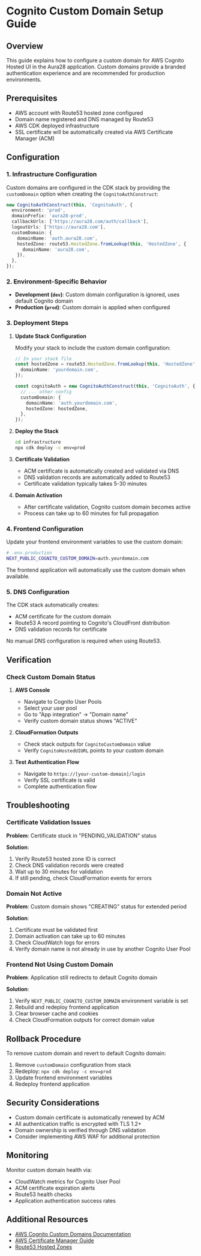 # Cognito Custom Domain Setup Guide

## Overview

This guide explains how to configure a custom domain for AWS Cognito Hosted UI in the Aura28 application. Custom domains provide a branded authentication experience and are recommended for production environments.

## Prerequisites

- AWS account with Route53 hosted zone configured
- Domain name registered and DNS managed by Route53
- AWS CDK deployed infrastructure
- SSL certificate will be automatically created via AWS Certificate Manager (ACM)

## Configuration

### 1. Infrastructure Configuration

Custom domains are configured in the CDK stack by providing the `customDomain` option when creating the `CognitoAuthConstruct`:

```typescript
new CognitoAuthConstruct(this, 'CognitoAuth', {
  environment: 'prod',
  domainPrefix: 'aura28-prod',
  callbackUrls: ['https://aura28.com/auth/callback'],
  logoutUrls: ['https://aura28.com'],
  customDomain: {
    domainName: 'auth.aura28.com',
    hostedZone: route53.HostedZone.fromLookup(this, 'HostedZone', {
      domainName: 'aura28.com',
    }),
  },
});
```

### 2. Environment-Specific Behavior

- **Development (`dev`)**: Custom domain configuration is ignored, uses default Cognito domain
- **Production (`prod`)**: Custom domain is applied when configured

### 3. Deployment Steps

1. **Update Stack Configuration**

   Modify your stack to include the custom domain configuration:

   ```typescript
   // In your stack file
   const hostedZone = route53.HostedZone.fromLookup(this, 'HostedZone', {
     domainName: 'yourdomain.com',
   });

   const cognitoAuth = new CognitoAuthConstruct(this, 'CognitoAuth', {
     // ... other config
     customDomain: {
       domainName: 'auth.yourdomain.com',
       hostedZone: hostedZone,
     },
   });
   ```

2. **Deploy the Stack**

   ```bash
   cd infrastructure
   npx cdk deploy -c env=prod
   ```

3. **Certificate Validation**
   - ACM certificate is automatically created and validated via DNS
   - DNS validation records are automatically added to Route53
   - Certificate validation typically takes 5-30 minutes

4. **Domain Activation**
   - After certificate validation, Cognito custom domain becomes active
   - Process can take up to 60 minutes for full propagation

### 4. Frontend Configuration

Update your frontend environment variables to use the custom domain:

```bash
# .env.production
NEXT_PUBLIC_COGNITO_CUSTOM_DOMAIN=auth.yourdomain.com
```

The frontend application will automatically use the custom domain when available.

### 5. DNS Configuration

The CDK stack automatically creates:

- ACM certificate for the custom domain
- Route53 A record pointing to Cognito's CloudFront distribution
- DNS validation records for certificate

No manual DNS configuration is required when using Route53.

## Verification

### Check Custom Domain Status

1. **AWS Console**
   - Navigate to Cognito User Pools
   - Select your user pool
   - Go to "App integration" → "Domain name"
   - Verify custom domain status shows "ACTIVE"

2. **CloudFormation Outputs**
   - Check stack outputs for `CognitoCustomDomain` value
   - Verify `CognitoHostedUIURL` points to your custom domain

3. **Test Authentication Flow**
   - Navigate to `https://[your-custom-domain]/login`
   - Verify SSL certificate is valid
   - Complete authentication flow

## Troubleshooting

### Certificate Validation Issues

**Problem**: Certificate stuck in "PENDING_VALIDATION" status

**Solution**:

1. Verify Route53 hosted zone ID is correct
2. Check DNS validation records were created
3. Wait up to 30 minutes for validation
4. If still pending, check CloudFormation events for errors

### Domain Not Active

**Problem**: Custom domain shows "CREATING" status for extended period

**Solution**:

1. Certificate must be validated first
2. Domain activation can take up to 60 minutes
3. Check CloudWatch logs for errors
4. Verify domain name is not already in use by another Cognito User Pool

### Frontend Not Using Custom Domain

**Problem**: Application still redirects to default Cognito domain

**Solution**:

1. Verify `NEXT_PUBLIC_COGNITO_CUSTOM_DOMAIN` environment variable is set
2. Rebuild and redeploy frontend application
3. Clear browser cache and cookies
4. Check CloudFormation outputs for correct domain value

## Rollback Procedure

To remove custom domain and revert to default Cognito domain:

1. Remove `customDomain` configuration from stack
2. Redeploy: `npx cdk deploy -c env=prod`
3. Update frontend environment variables
4. Redeploy frontend application

## Security Considerations

- Custom domain certificate is automatically renewed by ACM
- All authentication traffic is encrypted with TLS 1.2+
- Domain ownership is verified through DNS validation
- Consider implementing AWS WAF for additional protection

## Monitoring

Monitor custom domain health via:

- CloudWatch metrics for Cognito User Pool
- ACM certificate expiration alerts
- Route53 health checks
- Application authentication success rates

## Additional Resources

- [AWS Cognito Custom Domains Documentation](https://docs.aws.amazon.com/cognito/latest/developerguide/cognito-user-pools-add-custom-domain.html)
- [AWS Certificate Manager Guide](https://docs.aws.amazon.com/acm/latest/userguide/acm-overview.html)
- [Route53 Hosted Zones](https://docs.aws.amazon.com/Route53/latest/DeveloperGuide/hosted-zones-working-with.html)

